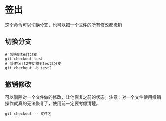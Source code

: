 # 签出

这个命令可以切换分支，也可以把一个文件的所有修改都撤销

## 切换分支

```shell
# 切换到test分支
git checkout test
# 创建test2并切换到test2分支
git checkout -b test2
```

## 撤销修改

可以删除对一个文件做的修改，让他恢复之前的状态。注意：对一个文件使用撤销操作就真的无法恢复了，使用前一定要考虑清楚。

```shell
git checkout -- 文件名
```
